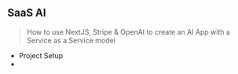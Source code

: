 
## SaaS AI

> How to use NextJS, Stripe &amp; OpenAI to create an AI App with a Service as a Service model

- Project Setup
- 